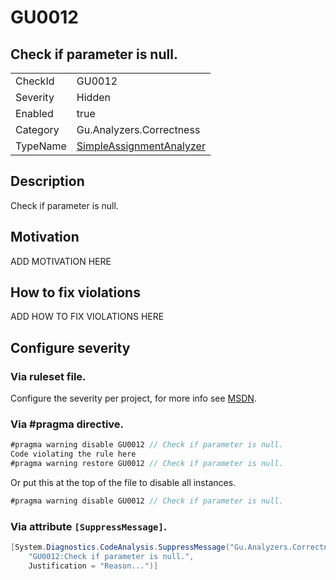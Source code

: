 # GU0012
## Check if parameter is null.

<!-- start generated table -->
<table>
<tr>
  <td>CheckId</td>
  <td>GU0012</td>
</tr>
<tr>
  <td>Severity</td>
  <td>Hidden</td>
</tr>
<tr>
  <td>Enabled</td>
  <td>true</td>
</tr>
<tr>
  <td>Category</td>
  <td>Gu.Analyzers.Correctness</td>
</tr>
<tr>
  <td>TypeName</td>
  <td><a href="https://github.com/GuOrg/Gu.Analyzers/blob/master/Gu.Analyzers/NodeAnalyzers/SimpleAssignmentAnalyzer.cs">SimpleAssignmentAnalyzer</a></td>
</tr>
</table>
<!-- end generated table -->

## Description

Check if parameter is null.

## Motivation

ADD MOTIVATION HERE

## How to fix violations

ADD HOW TO FIX VIOLATIONS HERE

<!-- start generated config severity -->
## Configure severity

### Via ruleset file.

Configure the severity per project, for more info see [MSDN](https://msdn.microsoft.com/en-us/library/dd264949.aspx).

### Via #pragma directive.
```C#
#pragma warning disable GU0012 // Check if parameter is null.
Code violating the rule here
#pragma warning restore GU0012 // Check if parameter is null.
```

Or put this at the top of the file to disable all instances.
```C#
#pragma warning disable GU0012 // Check if parameter is null.
```

### Via attribute `[SuppressMessage]`.

```C#
[System.Diagnostics.CodeAnalysis.SuppressMessage("Gu.Analyzers.Correctness", 
    "GU0012:Check if parameter is null.", 
    Justification = "Reason...")]
```
<!-- end generated config severity -->